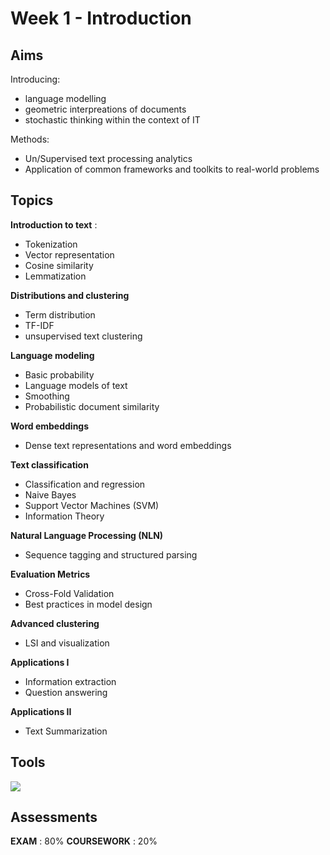 # Week 1 - Introduction

<div id="content">


## Aims

Introducing:
- language modelling
- geometric interpreations of documents
- stochastic thinking within the context of IT

Methods:
- Un/Supervised text processing analytics
- Application of common frameworks and toolkits to real-world problems

## Topics


**Introduction to text** :
- Tokenization 
- Vector representation 
- Cosine similarity
- Lemmatization

**Distributions and clustering** 
- Term distribution
-  TF-IDF
-  unsupervised text clustering 

**Language modeling** 
- Basic probability
- Language models of text
- Smoothing
- Probabilistic document similarity

**Word embeddings** 
- Dense text representations and word embeddings  

**Text classification** 
- Classification and regression
- Naive Bayes
- Support Vector Machines (SVM)
- Information Theory 

**Natural Language Processing (NLN)**
- Sequence tagging and structured parsing 

**Evaluation Metrics**
- Cross-Fold Validation
- Best practices in model design 

**Advanced clustering**  
- LSI and visualization

**Applications I**
- Information extraction
- Question answering

**Applications II**
- Text Summarization 

## Tools

![](@attachment/Clipboard_2021-01-12-10-17-38.png)

## Assessments

**EXAM** : 80%
**COURSEWORK** : 20%




</div>